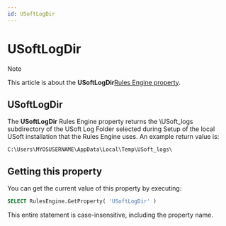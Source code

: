 ```yaml
---
id: USoftLogDir
---
```


# USoftLogDir



> [!NOTE]
> This article is about the **USoftLogDir**[Rules Engine property](/docs/Modeller%20and%20Rules%20Engine/Rules%20Engine%20properties).

## **USoftLogDir**

The **USoftLogDir** Rules Engine property returns the \\USoft_logs subdirectory of the USoft Log Folder selected during Setup of the local USoft installation that the Rules Engine uses. An example return value is:

```
C:\Users\MYOSUSERNAME\AppData\Local\Temp\USoft_logs\
```

## Getting this property

You can get the current value of this property by executing:

```sql
SELECT RulesEngine.GetProperty( 'USoftLogDir' )
```

This entire statement is case-insensitive, including the property name.